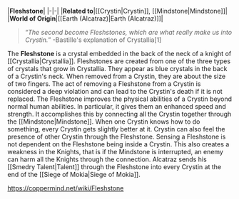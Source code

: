 |**Fleshstone**|
|-|-|
|**Related to**|[[Crystin\|Crystin]], [[Mindstone\|Mindstone]]|
|**World of Origin**|[[Earth (Alcatraz)\|Earth (Alcatraz)]]|

>“*The second become Fleshstones, which are what really make us into Crystin.*”
\-Bastille's explanation of Crystallia[1]


The **Fleshstone** is a crystal embedded in the back of the neck of a knight of [[Crystallia\|Crystallia]].
Fleshstones are created from one of the three types of crystals that grow in Crystallia. They appear as blue crystals in the back of a Crystin's neck. When removed from a Crystin, they are about the size of two fingers. The act of removing a Fleshstone from a Crystin is considered a deep violation and can lead to the Crystin's death if it is not replaced.
The Fleshstone improves the physical abilities of a Crystin beyond normal human abilities. In particular, it gives them an enhanced speed and strength. It accomplishes this by connecting all the Crystin together through the [[Mindstone\|Mindstone]]. When one Crystin knows how to do something, every Crystin gets slightly better at it. Crystin can also feel the presence of other Crystin through the Fleshstone. Sensing a Fleshstone is not dependent on the Fleshstone being inside a Crystin. This also creates a weakness in the Knights, that is if the Mindstone is interrupted, an enemy can harm all the Knights through the connection.
Alcatraz sends his [[Smedry Talent\|Talent]] through the Fleshstone into every Crystin at the end of the [[Siege of Mokia\|Siege of Mokia]].



https://coppermind.net/wiki/Fleshstone